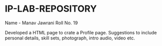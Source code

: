 # IP-LAB-REPOSITORY
Name - Manav Jawrani 
Roll No. 19

Developed a HTML page to crate a Profile page. Suggestions to include personal details, skill sets, photograph, intro audio, video etc.
